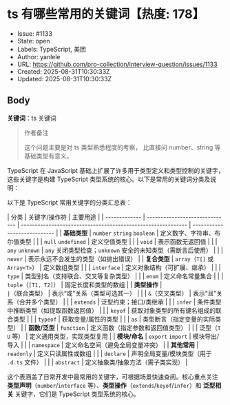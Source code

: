 # ts 有哪些常用的关键词【热度: 178】

- Issue: #1133
- State: open
- Labels: TypeScript, 美团
- Author: yanlele
- URL: https://github.com/pro-collection/interview-question/issues/1133
- Created: 2025-08-31T10:30:33Z
- Updated: 2025-08-31T10:30:33Z

## Body

**关键词**：ts 关键词

> 作者备注
>
> 这个问题主要是对 ts 类型熟悉程度的考察， 比直接问 number、string 等基础类型有意义。

TypeScript 在 JavaScript 基础上扩展了许多用于类型定义和类型控制的关键字，这些关键字是构建 TypeScript 类型系统的核心。以下是常用的关键词分类及说明：

以下是 TypeScript 常用关键字的分类汇总表：

| 分类          | 关键字/操作符                  | 主要用途                                                     |
| ------------- | ------------------------------ | ------------------------------------------------------------ | ---------------------------- |
| **基础类型**  | `number` `string` `boolean`    | 定义数字、字符串、布尔值类型                                 |
|               | `null` `undefined`             | 定义空值类型                                                 |
|               | `void`                         | 表示函数无返回值                                             |
|               | `any` `unknown`                | `any` 关闭类型检查；`unknown` 安全的未知类型（需断言后使用） |
|               | `never`                        | 表示永远不会发生的类型（如抛出错误）                         |
| **复合类型**  | `array`（`T[]` 或 `Array<T>`） | 定义数组类型                                                 |
|               | `interface`                    | 定义对象结构（可扩展、继承）                                 |
|               | `type`                         | 类型别名（支持联合、交叉等复杂类型）                         |
|               | `enum`                         | 定义命名常量集合                                             |
|               | `tuple`（`[T1, T2]`）          | 固定长度和类型的数组                                         |
| **类型操作**  | <span>`                        | `<span/>（联合类型）                                         | 表示“或”关系（类型可选其一） |
|               | `&`（交叉类型）                | 表示“且”关系（合并多个类型）                                 |
|               | `extends`                      | 泛型约束；接口/类继承                                        |
|               | `infer`                        | 条件类型中推断类型（如提取函数返回值）                       |
|               | `keyof`                        | 获取对象类型的所有键名组成的联合类型                         |
|               | `typeof`                       | 获取变量/属性的类型                                          |
|               | `as`                           | 类型断言（指定变量的实际类型）                               |
| **函数/泛型** | `function`                     | 定义函数（指定参数和返回值类型）                             |
|               | 泛型（`T` `U` 等）             | 定义通用类型，实现类型复用                                   |
| **模块/命名** | `export` `import`              | 模块导出/导入                                                |
|               | `namespace`                    | 定义命名空间（避免全局变量冲突）                             |
| **其他常用**  | `readonly`                     | 定义只读属性或数组                                           |
|               | `declare`                      | 声明全局变量/模块类型（用于 `.d.ts` 文件）                   |
|               | `abstract`                     | 定义抽象类/抽象方法（需子类实现）                            |

这个表涵盖了日常开发中最常用的关键字，可根据场景快速查阅。核心重点关注 **类型声明**（`number`/`interface` 等）、**类型操作**（`extends`/`keyof`/`infer`）和 **泛型相关** 关键字，它们是 TypeScript 类型系统的核心。

